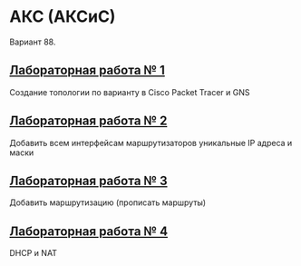 # АКС (АКСиС)

Вариант 88.
## [Лабораторная работа № 1](https://github.com/kharbacheuski/BSUIR_LABS/tree/master/6_term/%D0%90%D0%9A%D0%A1/lab1)
Создание топологии по варианту в Cisco Packet Tracer и GNS
## [Лабораторная работа № 2](https://github.com/kharbacheuski/BSUIR_LABS/tree/master/6_term/%D0%90%D0%9A%D0%A1/lab2)
Добавить всем интерфейсам маршрутизаторов уникальные IP адреса и маски
## [Лабораторная работа № 3](https://github.com/kharbacheuski/BSUIR_LABS/tree/master/6_term/%D0%90%D0%9A%D0%A1/lab3)
Добавить маршрутизацию (прописать маршруты)
## [Лабораторная работа № 4](https://github.com/kharbacheuski/BSUIR_LABS/tree/master/6_term/%D0%90%D0%9A%D0%A1/lab4)
DHCP и NAT
